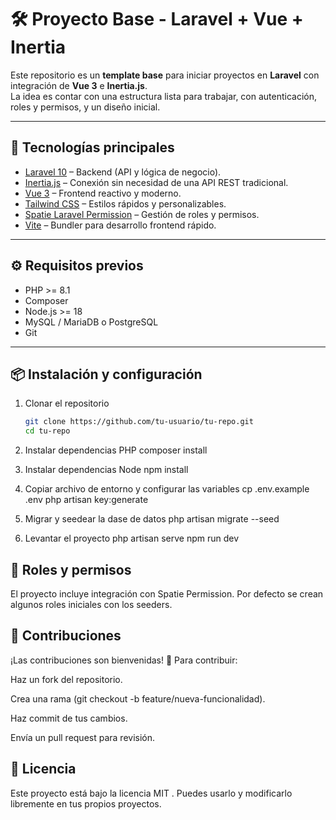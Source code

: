# 🛠️ Proyecto Base - Laravel + Vue + Inertia

Este repositorio es un **template base** para iniciar proyectos en **Laravel** con integración de **Vue 3** e **Inertia.js**.  
La idea es contar con una estructura lista para trabajar, con autenticación, roles y permisos, y un diseño inicial.

---

## 🚀 Tecnologías principales

- [Laravel 10](https://laravel.com/) – Backend (API y lógica de negocio).
- [Inertia.js](https://inertiajs.com/) – Conexión sin necesidad de una API REST tradicional.
- [Vue 3](https://vuejs.org/) – Frontend reactivo y moderno.
- [Tailwind CSS](https://tailwindcss.com/) – Estilos rápidos y personalizables.
- [Spatie Laravel Permission](https://spatie.be/docs/laravel-permission) – Gestión de roles y permisos.
- [Vite](https://vitejs.dev/) – Bundler para desarrollo frontend rápido.

---

## ⚙️ Requisitos previos

- PHP >= 8.1  
- Composer  
- Node.js >= 18  
- MySQL / MariaDB o PostgreSQL  
- Git  

---

## 📦 Instalación y configuración

1. Clonar el repositorio  
   ```bash
   git clone https://github.com/tu-usuario/tu-repo.git
   cd tu-repo

2. Instalar dependencias PHP
    composer install

3. Instalar dependencias Node
    npm install
    
4. Copiar archivo de entorno y configurar las variables
    cp .env.example .env
    php artisan key:generate

5. Migrar y seedear la dase de datos
    php artisan migrate --seed

6. Levantar el proyecto
    php artisan serve
    npm run dev

##  👤 Roles y permisos

El proyecto incluye integración con Spatie Permission.
Por defecto se crean algunos roles iniciales con los seeders.

##  🤝 Contribuciones

¡Las contribuciones son bienvenidas! 🚀
Para contribuir:

Haz un fork del repositorio.

Crea una rama (git checkout -b feature/nueva-funcionalidad).

Haz commit de tus cambios.

Envía un pull request para revisión.

##  📜 Licencia

Este proyecto está bajo la licencia MIT
.
Puedes usarlo y modificarlo libremente en tus propios proyectos.